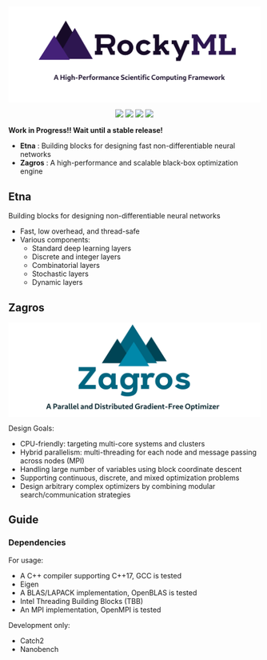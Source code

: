 <p><img align="center" src="/logo/rockyml-white-1200.png"></p>
<p align="center">
  <img src="https://img.shields.io/badge/C%2B%2B-17-blueviolet?style=flat">
  <img src="http://img.shields.io/github/actions/workflow/status/amirabbasasadi/RockyML/ctest.yml?branch=main">
  <img src="https://img.shields.io/github/commit-activity/m/amirabbasasadi/RockyML">
  <img src="https://img.shields.io/github/license/amirabbasasadi/RockyML">
</p>  

**Work in Progress!! Wait until a stable release!**

- **Etna** : Building blocks for designing fast non-differentiable neural networks
- **Zagros** : A high-performance and scalable black-box optimization engine


## Etna
Building blocks for designing non-differentiable neural networks

- Fast, low overhead, and thread-safe 
- Various components:
  - Standard deep learning layers
  - Discrete and integer layers
  - Combinatorial layers
  - Stochastic layers
  - Dynamic layers

## Zagros
<p><img align="center" src="/logo/zagros-white-1200.png"></p>  

Design Goals:
- CPU-friendly: targeting multi-core systems and clusters
- Hybrid parallelism: multi-threading for each node and message passing across nodes (MPI)
- Handling large number of variables using block coordinate descent
- Supporting continuous, discrete, and mixed optimization problems  
- Design arbitrary complex optimizers by combining modular search/communication strategies

## Guide
### Dependencies
For usage:
- A C++ compiler supporting C++17, GCC is tested
- Eigen
- A BLAS/LAPACK implementation, OpenBLAS is tested
- Intel Threading Building Blocks (TBB)
- An MPI implementation, OpenMPI is tested

Development only:  
- Catch2
- Nanobench
